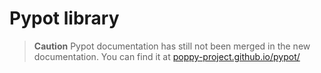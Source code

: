 # Pypot library

<!-- TODO -->
> **Caution** Pypot documentation has still not been merged in the new documentation. You can find it at [poppy-project.github.io/pypot/](http://poppy-project.github.io/pypot/)
